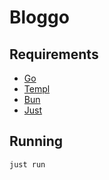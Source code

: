 # Bloggo

## Requirements
- [Go](https://go.dev/)
- [Templ](https://templ.guide/quick-start/installation)
- [Bun](https://bun.sh)
- [Just](https://just.systems)

## Running
`just run`
